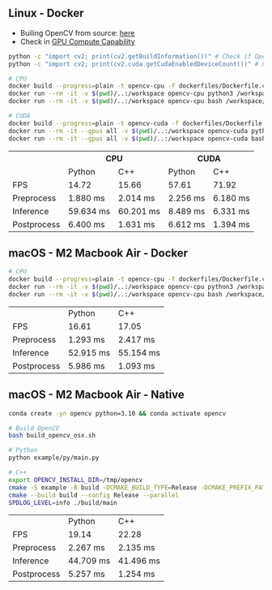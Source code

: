 ## Linux - Docker
- Builing OpenCV from source: [here](https://docs.opencv.org/4.10.0/d2/de6/tutorial_py_setup_in_ubuntu.html)
- Check in [GPU Compute Capability](https://developer.nvidia.com/cuda-gpus)

```bash
python -c "import cv2; print(cv2.getBuildInformation())" # Check if OpenCV build information
python -c "import cv2; print(cv2.cuda.getCudaEnabledDeviceCount())" # Check if CUDA is enabled

# CPU
docker build --progress=plain -t opencv-cpu -f dockerfiles/Dockerfile.cpu .
docker run --rm -it -v $(pwd)/..:/workspace opencv-cpu python3 /workspace/OpenCV/example/py/main.py
docker run --rm -it -v $(pwd)/..:/workspace opencv-cpu bash /workspace/OpenCV/example/run.sh

# CUDA
docker build --progress=plain -t opencv-cuda -f dockerfiles/Dockerfile.cuda .
docker run --rm -it --gpus all -v $(pwd)/..:/workspace opencv-cuda python3 /workspace/OpenCV/example/py/main.py
docker run --rm -it --gpus all -v $(pwd)/..:/workspace opencv-cuda bash /workspace/OpenCV/example/run.sh
```

<table>
  <tr>
    <th></th>
    <th colspan="2">CPU</th>
    <th colspan="2">CUDA</th>
  </tr>
  <tr>
    <td ></td>
    <td>Python</td>
    <td>C++</td>
    <td>Python</td>
    <td>C++</td>
  </tr>
  <tr>
    <td>FPS</td>
    <td>14.72</td>
    <td>15.66</td>
    <td>57.61</td>
    <td>71.92</td>
  </tr>
  <tr>
    <td>Preprocess</td>
    <td>1.880 ms</td>
    <td>2.014 ms</td>
    <td>2.256 ms</td>
    <td>6.180 ms</td>
  </tr>
  <tr>
    <td>Inference</td>
    <td>59.634 ms</td>
    <td>60.201 ms</td>
    <td>8.489 ms</td>
    <td>6.331 ms</td>
  </tr>
  <tr>
    <td>Postprocess</td>
    <td>6.400 ms</td>
    <td>1.631 ms</td>
    <td>6.612 ms</td>
    <td>1.394 ms</td>
  </tr>
</table>


## macOS - M2 Macbook Air - Docker
```bash
# CPU
docker build --progress=plain -t opencv-cpu -f dockerfiles/Dockerfile.cpu .
docker run --rm -it -v $(pwd)/..:/workspace opencv-cpu python3 /workspace/OpenCV/example/py/main.py
docker run --rm -it -v $(pwd)/..:/workspace opencv-cpu bash /workspace/OpenCV/example/run.sh
```

<table>
  <tr>
    <td ></td>
    <td>Python</td>
    <td>C++</td>
  </tr>
  <tr>
    <td>FPS</td>
    <td>16.61</td>
    <td>17.05</td>
  </tr>
  <tr>
    <td>Preprocess</td>
    <td>1.293 ms</td>
    <td>2.417 ms</td>
  </tr>
  <tr>
    <td>Inference</td>
    <td>52.915 ms</td>
    <td>55.154 ms</td>
  </tr>
  <tr>
    <td>Postprocess</td>
    <td>5.986 ms</td>
    <td>1.093 ms</td>
  </tr>
</table>


## macOS - M2 Macbook Air - Native
```bash
conda create -yn opencv python=3.10 && conda activate opencv

# Build OpenCV
bash build_opencv_osx.sh

# Python
python example/py/main.py

# C++
export OPENCV_INSTALL_DIR=/tmp/opencv
cmake -S example -B build -DCMAKE_BUILD_TYPE=Release -DCMAKE_PREFIX_PATH=$OPENCV_INSTALL_DIR
cmake --build build --config Release --parallel
SPDLOG_LEVEL=info ./build/main
```

<table>
  <tr>
    <td ></td>
    <td>Python</td>
    <td>C++</td>
  </tr>
  <tr>
    <td>FPS</td>
    <td>19.14</td>
    <td>22.28</td>
  </tr>
  <tr>
    <td>Preprocess</td>
    <td>2.267 ms</td>
    <td>2.135 ms</td>
  </tr>
  <tr>
    <td>Inference</td>
    <td>44.709 ms</td>
    <td>41.496 ms</td>
  </tr>
  <tr>
    <td>Postprocess</td>
    <td>5.257 ms</td>
    <td>1.254 ms</td>
  </tr>
</table>
